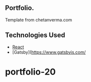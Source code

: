 ## Portfolio. 
Template from chetanverma.com

## Technologies Used 

- [React](https://reactjs.org/)
- [Gatsby](https://www.gatsbyjs.com/

# portfolio-20
